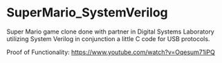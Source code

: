 # SuperMario_SystemVerilog
Super Mario game clone done with partner in Digital Systems Laboratory utilizing System Verilog in conjunction a little C code for USB protocols. 


Proof of Functionality: https://www.youtube.com/watch?v=Oqesum71iPQ

